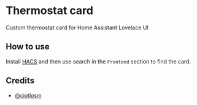 # Thermostat card
Custom thermostat card for Home Assistant Lovelace UI

## How to use

Install [HACS](https://hacs.xyz/docs/installation/prerequisites) and then use search in the `Frontend` section to find the card.

## Credits
- [@ciotlosm](https://github.com/ciotlosm)
